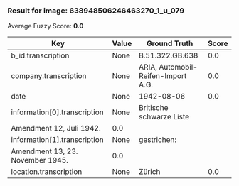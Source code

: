 ### Result for image: 638948506246463270_1_u_079
Average Fuzzy Score: **0.0**
<small>

| Key | Value | Ground Truth | Score |
| --- | --- | --- | --- |
| b_id.transcription | None | B.51.322.GB.638 | 0.0 |
| company.transcription | None | ARIA, Automobil-Reifen-Import A.G. | 0.0 |
| date | None | 1942-08-06 | 0.0 |
| information[0].transcription | None | Britische schwarze Liste
Amendment 12, Juli 1942. | 0.0 |
| information[1].transcription | None | gestrichen:
Amendment 13, 23. November 1945. | 0.0 |
| location.transcription | None | Zürich | 0.0 |

</small>

